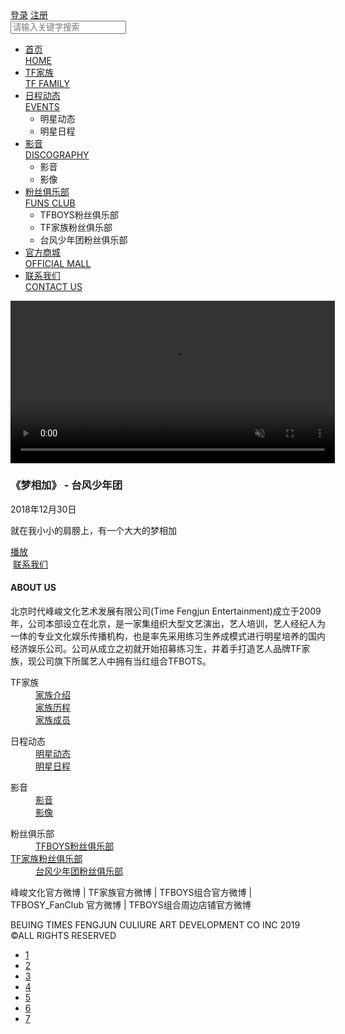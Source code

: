 <!DOCTYPE html>
<html>
<head lang="en">
    <meta charset="UTF-8">
    <title>TF家族-北京时代峰峻</title>
    <link rel="stylesheet" href="../css/index.css"/>
    <script src="../js/jquery1.42.min.js"></script>
    
</head>
<body>
<div class="nav">
    <div class="nav-top">
        <a href="login.html"class="nava1">登录</a>
        <a href="#"class="nava2">注册</a>
    </div>
    <div class="nav-bottom">
        <a href="index.html" class="logo"></a>
        <input type="text" class="search" placeholder="请输入关键字搜索" style="outline: none"/>
        <ul class="ul1">
            <li><a href="#">首页<br/>HOME</a></li>
            <li><a href="#">TF家族<br/>TF FAMILY</a></li>
            <li><a href="#">日程动态<br/>EVENTS</a>
                <ul class="ul2">
                    <li>明星动态</li>
                    <li>明星日程</li>
                </ul>
            </li>
            <li><a href="#">影音<br/>DISCOGRAPHY</a>
                <ul class="ul2">
                    <li>影音</li>
                    <li>影像</li>
                </ul>
            </li>
            <li><a href="#">粉丝俱乐部<br/>FUNS CLUB</a>
                <ul class="ul2">
                    <li>TFBOYS粉丝俱乐部</li>
                    <li>TF家族粉丝俱乐部</li>
                    <li>台风少年团粉丝俱乐部</li>
                </ul>
            </li>
            <li><a href="shop.html">官方商城<br/>OFFICIAL MALL</a></li>
            <li><a href="#">联系我们<br/>CONTACT US</a></li>
        </ul>
    </div>
</div>
<div class="page1 page" id="page1">
    <video src="../img/官网视频.mp4" autoplay="autoplay" loop muted width="103%"></video>
</div>
<div class="page2 page" id="page2">
    <a href="#" class="tyt1 tyt"></a>
    <a href="#" class="tyt2 tyt"></a>
    <a href="#" class="tyt3 tyt"></a>
    <a href="#" class="hr"></a>
    <h3>《梦相加》 - 台风少年团</h3>
    <p class="date">2018年12月30日</p>
    <p class="line"></p>
    <p class="word">就在我小小的肩膀上，有一个大大的梦相加</p>
    <a href="#" class="button">播放</a>
</div>
<div class="page3 page" id="page3">
    <a href="family.html" class="intr intr1"></a>
    <a href="#" class="intr intr2"></a>
    <a href="#" class="intr intr3"></a>
</div>
<a href="shop.html" class="page4 page" id="page4"></a>
<a href="#" class="page5 page" id="page5"></a>
<a href="#" class="page6 page" id="page6"></a>
<div class="page7 page clearfix"  id="page7">
    <div class="left">
        <img src="../img/logo.png" alt=""/>
        <a href="#">联系我们</a>
    </div>
    <div class="right">
        <div class="right-top">
            <h4>ABOUT US</h4>
            <p>北京时代峰峻文化艺术发展有限公司(Time Fengjun Entertainment)成立于2009年，公司本部设立在北京，是一家集组织大型文艺演出，艺人培训，艺人经纪人为一体的专业文化娱乐传播机构，也是率先采用练习生养成模式进行明星培养的国内经济娱乐公司。公司从成立之初就开始招募练习生，并着手打造艺人品牌TF家族，现公司旗下所属艺人中拥有当红组合TFBOTS。</p>
        </div>
        <div class="right-bottom">
            <dl class="dl1">
                <dt>TF家族</dt>
                <dd><a href="#">家族介绍</a></dd>
                <dd><a href="#">家族历程</a></dd>
                <dd><a href="#">家族成员</a></dd>
            </dl>
            <dl class="dl2">
                <dt>日程动态</dt>
                <dd><a href="#">明星动态</a></dd>
                <dd><a href="#">明星日程</a></dd>
            </dl>
            <dl class="dl3">
                <dt>影音</dt>
                <dd><a href="#">影音</a></dd>
                <dd><a href="#">影像</a></dd>
            </dl>
            <dl class="dl4">
                <dt>粉丝俱乐部</dt>
                <dd><a href="#">TFBOYS粉丝俱乐部</a></dd>
                <dds><a href="#">TF家族粉丝俱乐部</a></dds>
                <dd><a href="#">台风少年团粉丝俱乐部</a></dd>
            </dl>
            <div class="QR"></div>
        </div>
    </div>
    <div class="foot">
        <p class="p1">峰峻文化官方微博 | TF家族官方微博 | TFBOYS组合官方微博 | TFBOSY_FanClub 官方微博 | TFBOYS组合周边店铺官方微博</p>
        <p class="p2">BEUING TIMES FENGJUN CULIURE ART DEVELOPMENT CO INC 2019 &COPY;ALL RIGHTS RESERVED</p>
    </div>
</div>
<ul class="right_nav">
    <li><a href="#page1">1</a></li>
    <li><a href="#page2">2</a></li>
    <li><a href="#page3">3</a></li>
    <li><a href="#page4">4</a></li>
    <li><a href="#page5">5</a></li>
    <li><a href="#page6">6</a></li>
    <li><a href="#page7">7</a></li>
</ul>
</body>
</html>
